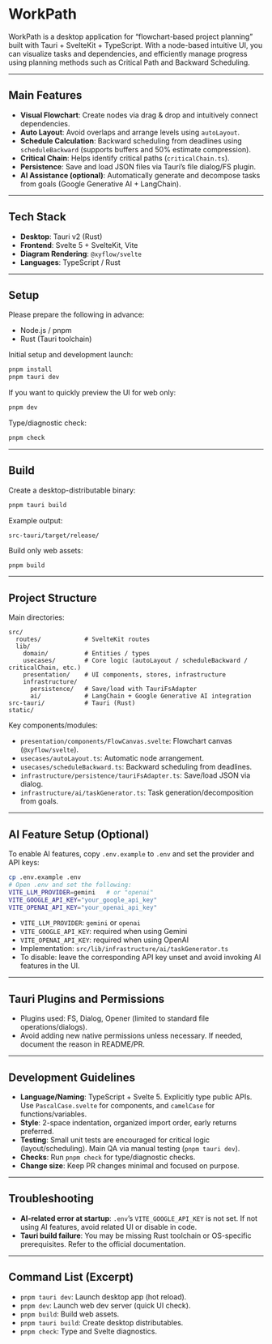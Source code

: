 # WorkPath

WorkPath is a desktop application for “flowchart-based project planning” built with Tauri + SvelteKit + TypeScript.
With a node-based intuitive UI, you can visualize tasks and dependencies, and efficiently manage progress using planning methods such as Critical Path and Backward Scheduling.

---

## Main Features

* **Visual Flowchart**: Create nodes via drag & drop and intuitively connect dependencies.
* **Auto Layout**: Avoid overlaps and arrange levels using `autoLayout`.
* **Schedule Calculation**: Backward scheduling from deadlines using `scheduleBackward` (supports buffers and 50% estimate compression).
* **Critical Chain**: Helps identify critical paths (`criticalChain.ts`).
* **Persistence**: Save and load JSON files via Tauri’s file dialog/FS plugin.
* **AI Assistance (optional)**: Automatically generate and decompose tasks from goals (Google Generative AI + LangChain).

---

## Tech Stack

* **Desktop**: Tauri v2 (Rust)
* **Frontend**: Svelte 5 + SvelteKit, Vite
* **Diagram Rendering**: `@xyflow/svelte`
* **Languages**: TypeScript / Rust

---

## Setup

Please prepare the following in advance:

* Node.js / pnpm
* Rust (Tauri toolchain)

Initial setup and development launch:

```bash
pnpm install
pnpm tauri dev
```

If you want to quickly preview the UI for web only:

```bash
pnpm dev
```

Type/diagnostic check:

```bash
pnpm check
```

---

## Build

Create a desktop-distributable binary:

```bash
pnpm tauri build
```

Example output:

```
src-tauri/target/release/
```

Build only web assets:

```bash
pnpm build
```

---

## Project Structure

Main directories:

```
src/
  routes/            # SvelteKit routes
  lib/
    domain/          # Entities / types
    usecases/        # Core logic (autoLayout / scheduleBackward / criticalChain, etc.)
    presentation/    # UI components, stores, infrastructure
    infrastructure/
      persistence/   # Save/load with TauriFsAdapter
      ai/            # LangChain + Google Generative AI integration
src-tauri/           # Tauri (Rust)
static/
```

Key components/modules:

* `presentation/components/FlowCanvas.svelte`: Flowchart canvas (`@xyflow/svelte`).
* `usecases/autoLayout.ts`: Automatic node arrangement.
* `usecases/scheduleBackward.ts`: Backward scheduling from deadlines.
* `infrastructure/persistence/tauriFsAdapter.ts`: Save/load JSON via dialog.
* `infrastructure/ai/taskGenerator.ts`: Task generation/decomposition from goals.

---

## AI Feature Setup (Optional)

To enable AI features, copy `.env.example` to `.env` and set the provider and API keys:

```bash
cp .env.example .env
# Open .env and set the following:
VITE_LLM_PROVIDER=gemini   # or "openai"
VITE_GOOGLE_API_KEY="your_google_api_key"
VITE_OPENAI_API_KEY="your_openai_api_key"
```

* `VITE_LLM_PROVIDER`: `gemini` or `openai`
* `VITE_GOOGLE_API_KEY`: required when using Gemini
* `VITE_OPENAI_API_KEY`: required when using OpenAI
* Implementation: `src/lib/infrastructure/ai/taskGenerator.ts`
* To disable: leave the corresponding API key unset and avoid invoking AI features in the UI.

---

## Tauri Plugins and Permissions

* Plugins used: FS, Dialog, Opener (limited to standard file operations/dialogs).
* Avoid adding new native permissions unless necessary. If needed, document the reason in README/PR.

---

## Development Guidelines

* **Language/Naming**: TypeScript + Svelte 5. Explicitly type public APIs. Use `PascalCase.svelte` for components, and `camelCase` for functions/variables.
* **Style**: 2-space indentation, organized import order, early returns preferred.
* **Testing**: Small unit tests are encouraged for critical logic (layout/scheduling). Main QA via manual testing (`pnpm tauri dev`).
* **Checks**: Run `pnpm check` for type/diagnostic checks.
* **Change size**: Keep PR changes minimal and focused on purpose.

---

## Troubleshooting

* **AI-related error at startup**: `.env`’s `VITE_GOOGLE_API_KEY` is not set. If not using AI features, avoid related UI or disable in code.
* **Tauri build failure**: You may be missing Rust toolchain or OS-specific prerequisites. Refer to the official documentation.

---

## Command List (Excerpt)

* `pnpm tauri dev`: Launch desktop app (hot reload).
* `pnpm dev`: Launch web dev server (quick UI check).
* `pnpm build`: Build web assets.
* `pnpm tauri build`: Create desktop distributables.
* `pnpm check`: Type and Svelte diagnostics.
